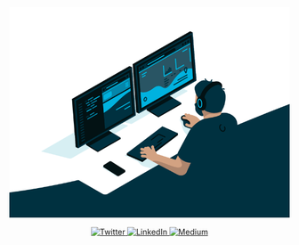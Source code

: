 <p align="center">
  <img width="635" src="https://github.com/abhijithvijayan/abhijithvijayan/blob/master/code.gif?raw=true" alt="Hey I'm abhijithvijayan">
</p>

<p align="center">
  <a href="https://twitter.com/_abhijithv" target="_blank">
    <img src="https://img.shields.io/badge/twitter-%231DA1F2.svg?&style=for-the-badge&logo=twitter&logoColor=white&color=071A2C" alt="Twitter"/>
  </a>
  <a href="https://www.linkedin.com/in/iamabhijithvijayan" target="_blank">
    <img src="https://img.shields.io/badge/linkedin-%230077B5.svg?&style=for-the-badge&logo=linkedin&logoColor=white&color=071A2C" alt="LinkedIn"/>
  </a>
  </a>
  <a href="https://medium.com/@abhijithvijayan" target="_blank">
    <img src="https://img.shields.io/badge/medium-%2312100E.svg?&style=for-the-badge&logo=medium&logoColor=white&color=071A2C" alt="Medium"/>
  </a>
</p>
